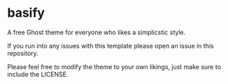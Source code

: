 # basify
 A free Ghost theme for everyone who likes a simplicstic style.

 If you run into any issues with this template please open an issue in this repository.

 Please feel free to modify the theme to your own likings, just make sure to include the LICENSE.
